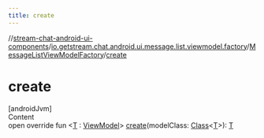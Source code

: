```yaml
---
title: create
---
```

//[stream-chat-android-ui-components](../../../index.md)/[io.getstream.chat.android.ui.message.list.viewmodel.factory](../index.md)/[MessageListViewModelFactory](index.md)/[create](create.md)



# create  
[androidJvm]  
Content  
open override fun &lt;[T](create.md) : [ViewModel](https://developer.android.com/reference/kotlin/androidx/lifecycle/ViewModel.html)&gt; [create](create.md)(modelClass: [Class](https://developer.android.com/reference/kotlin/java/lang/Class.html)&lt;[T](create.md)&gt;): [T](create.md)  




